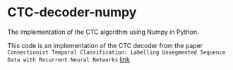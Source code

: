 # CTC-decoder-numpy

The implementation of the CTC algorithm using Numpy in Python.

This code is an implementation of the CTC decoder from the paper `Connectionist Temporal Classification: Labelling Unsegmented
Sequence Data with Recurrent Neural Networks` [link](https://www.cs.toronto.edu/~graves/icml_2006.pdf)